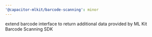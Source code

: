 ```yaml
---
'@capacitor-mlkit/barcode-scanning': minor
---
```


extend barcode interface to return additional data provided by ML Kit Barcode Scanning SDK
